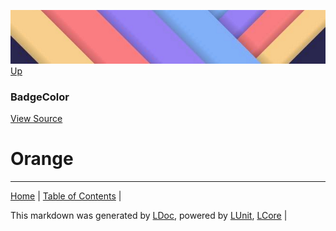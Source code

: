 ![](../Content/LDoc-banner-small.png "")
[Up](BadgeColor.md)
### BadgeColor
[View Source](BadgeColor.md)
# Orange
---

[Home](../../README.md) | [Table of Contents](../../TableOfContents.md) | 


This markdown was generated by [LDoc](https://github.com/CodeSingularity/LDoc), powered by [LUnit](https://github.com/CodeSingularity/LUnit), [LCore](https://github.com/CodeSingularity/LCore) | 

